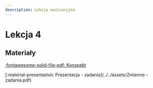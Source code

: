 ```yaml
---
description: Lekcja ewaluacyjna
---
```


# Lekcja 4

## Materiały

[:fontawesome-solid-file-pdf: Konspekt](../../assets/4-wpr-do-zm.pdf)

[:material-presentation: Prezentacja - zadania](../../assets/Zmienne - zadania.pdf)
